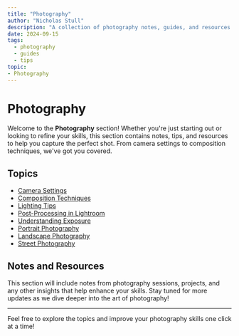 ```yaml
---
title: "Photography"
author: "Nicholas Stull"
description: "A collection of photography notes, guides, and resources for improving photography skills and techniques."
date: 2024-09-15
tags:
  - photography
  - guides
  - tips
topic:
- Photography
---
```


# Photography

Welcome to the **Photography** section! Whether you're just starting out or looking to refine your skills, this section contains notes, tips, and resources to help you capture the perfect shot. From camera settings to composition techniques, we've got you covered.

## Topics

- [Camera Settings](./camera_settings.md)
- [Composition Techniques](./composition.md)
- [Lighting Tips](./lighting.md)
- [Post-Processing in Lightroom](./lightroom.md)
- [Understanding Exposure](./exposure.md)
- [Portrait Photography](./portrait.md)
- [Landscape Photography](./landscape.md)
- [Street Photography](./street.md)

## Notes and Resources

This section will include notes from photography sessions, projects, and any other insights that help enhance your skills. Stay tuned for more updates as we dive deeper into the art of photography!

---

Feel free to explore the topics and improve your photography skills one click at a time!
